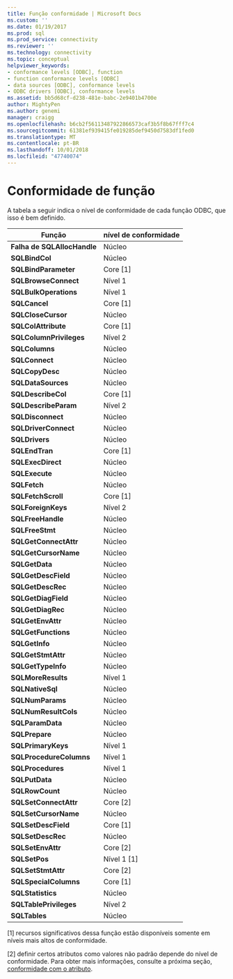 ```yaml
---
title: Função conformidade | Microsoft Docs
ms.custom: ''
ms.date: 01/19/2017
ms.prod: sql
ms.prod_service: connectivity
ms.reviewer: ''
ms.technology: connectivity
ms.topic: conceptual
helpviewer_keywords:
- conformance levels [ODBC], function
- function conformance levels [ODBC]
- data sources [ODBC], conformance levels
- ODBC drivers [ODBC], conformance levels
ms.assetid: bb5d68cf-d238-481e-babc-2e9401b4700e
author: MightyPen
ms.author: genemi
manager: craigg
ms.openlocfilehash: b6cb2f56113487922866573caf3b5f8b67fff7c4
ms.sourcegitcommit: 61381ef939415fe019285def9450d7583df1fed0
ms.translationtype: MT
ms.contentlocale: pt-BR
ms.lasthandoff: 10/01/2018
ms.locfileid: "47740074"
---
```

# <a name="function-conformance"></a>Conformidade de função
A tabela a seguir indica o nível de conformidade de cada função ODBC, que isso é bem definido.  
  
|Função|nível de conformidade|  
|--------------|-----------------------|  
|**Falha de SQLAllocHandle**|Núcleo|  
|**SQLBindCol**|Núcleo|  
|**SQLBindParameter**|Core [1]|  
|**SQLBrowseConnect**|Nível 1|  
|**SQLBulkOperations**|Nível 1|  
|**SQLCancel**|Core [1]|  
|**SQLCloseCursor**|Núcleo|  
|**SQLColAttribute**|Core [1]|  
|**SQLColumnPrivileges**|Nível 2|  
|**SQLColumns**|Núcleo|  
|**SQLConnect**|Núcleo|  
|**SQLCopyDesc**|Núcleo|  
|**SQLDataSources**|Núcleo|  
|**SQLDescribeCol**|Core [1]|  
|**SQLDescribeParam**|Nível 2|  
|**SQLDisconnect**|Núcleo|  
|**SQLDriverConnect**|Núcleo|  
|**SQLDrivers**|Núcleo|  
|**SQLEndTran**|Core [1]|  
|**SQLExecDirect**|Núcleo|  
|**SQLExecute**|Núcleo|  
|**SQLFetch**|Núcleo|  
|**SQLFetchScroll**|Core [1]|  
|**SQLForeignKeys**|Nível 2|  
|**SQLFreeHandle**|Núcleo|  
|**SQLFreeStmt**|Núcleo|  
|**SQLGetConnectAttr**|Núcleo|  
|**SQLGetCursorName**|Núcleo|  
|**SQLGetData**|Núcleo|  
|**SQLGetDescField**|Núcleo|  
|**SQLGetDescRec**|Núcleo|  
|**SQLGetDiagField**|Núcleo|  
|**SQLGetDiagRec**|Núcleo|  
|**SQLGetEnvAttr**|Núcleo|  
|**SQLGetFunctions**|Núcleo|  
|**SQLGetInfo**|Núcleo|  
|**SQLGetStmtAttr**|Núcleo|  
|**SQLGetTypeInfo**|Núcleo|  
|**SQLMoreResults**|Nível 1|  
|**SQLNativeSql**|Núcleo|  
|**SQLNumParams**|Núcleo|  
|**SQLNumResultCols**|Núcleo|  
|**SQLParamData**|Núcleo|  
|**SQLPrepare**|Núcleo|  
|**SQLPrimaryKeys**|Nível 1|  
|**SQLProcedureColumns**|Nível 1|  
|**SQLProcedures**|Nível 1|  
|**SQLPutData**|Núcleo|  
|**SQLRowCount**|Núcleo|  
|**SQLSetConnectAttr**|Core [2]|  
|**SQLSetCursorName**|Núcleo|  
|**SQLSetDescField**|Core [1]|  
|**SQLSetDescRec**|Núcleo|  
|**SQLSetEnvAttr**|Core [2]|  
|**SQLSetPos**|Nível 1 [1]|  
|**SQLSetStmtAttr**|Core [2]|  
|**SQLSpecialColumns**|Core [1]|  
|**SQLStatistics**|Núcleo|  
|**SQLTablePrivileges**|Nível 2|  
|**SQLTables**|Núcleo|  
  
 [1] recursos significativos dessa função estão disponíveis somente em níveis mais altos de conformidade.  
  
 [2] definir certos atributos como valores não padrão depende do nível de conformidade. Para obter mais informações, consulte a próxima seção, [conformidade com o atributo](../../../odbc/reference/develop-app/attribute-conformance.md).

